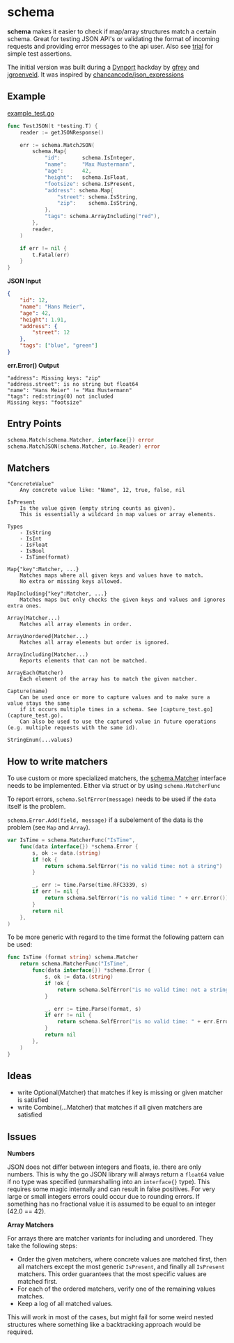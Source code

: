 # schema

**schema** makes it easier to check if map/array structures match a certain schema. Great for testing JSON API's or validating the format of incoming requests and providing error messages to the api user.  Also see [trial](https://github.com/jgroeneveld/trial) for simple test assertions.

The initial version was built during a [Dynport](https://github.com/dynport) hackday by [gfrey](https://github.com/gfrey) and [jgroenveld](https://github.com/jgroeneveld). It was inspired by [chancancode/json_expressions](https://github.com/chancancode/json_expressions)

## Example

[example_test.go](example_test.go)
```go
func TestJSON(t *testing.T) {
    reader := getJSONResponse()

    err := schema.MatchJSON(
        schema.Map{
            "id":       schema.IsInteger,
            "name":     "Max Mustermann",
            "age":      42,
            "height":   schema.IsFloat,
            "footsize": schema.IsPresent,
            "address": schema.Map{
                "street": schema.IsString,
                "zip":    schema.IsString,
            },
            "tags": schema.ArrayIncluding("red"),
        },
        reader,
    )

    if err != nil {
        t.Fatal(err)
    }
}
```

**JSON Input**

```json
{
    "id": 12,
    "name": "Hans Meier",
    "age": 42,
    "height": 1.91,
    "address": {
        "street": 12
    },
    "tags": ["blue", "green"]
}
```
    
**err.Error() Output**

```
"address": Missing keys: "zip"
"address.street": is no string but float64
"name": "Hans Meier" != "Max Mustermann"
"tags": red:string(0) not included
Missing keys: "footsize"
```

## Entry Points

```go
schema.Match(schema.Matcher, interface{}) error
schema.MatchJSON(schema.Matcher, io.Reader) error
```


## Matchers

    "ConcreteValue"
        Any concrete value like: "Name", 12, true, false, nil

    IsPresent
        Is the value given (empty string counts as given).
        This is essentially a wildcard in map values or array elements.

    Types
        - IsString
        - IsInt
        - IsFloat
        - IsBool
        - IsTime(format)

    Map{"key":Matcher, ...}
        Matches maps where all given keys and values have to match. 
        No extra or missing keys allowed.

    MapIncluding{"key":Matcher, ...}
        Matches maps but only checks the given keys and values and ignores extra ones.

    Array(Matcher...)
        Matches all array elements in order.

    ArrayUnordered(Matcher...)
        Matches all array elements but order is ignored.

    ArrayIncluding(Matcher...)
        Reports elements that can not be matched.

    ArrayEach(Matcher)
        Each element of the array has to match the given matcher.
        
    Capture(name)
        Can be used once or more to capture values and to make sure a value stays the same 
        if it occurs multiple times in a schema. See [capture_test.go](capture_test.go).
        Can also be used to use the captured value in future operations (e.g. multiple requests with the same id).
        
    StringEnum(...values)

## How to write matchers

To use custom or more specialized matchers, the [schema.Matcher](schema.go#L12) interface needs to be implemented.
Either via struct or by using `schema.MatcherFunc`

To report errors, `schema.SelfError(message)` needs to be used if the `data` itself is the problem.

`schema.Error.Add(field, message)` if a subelement of the data is the problem (see `Map` and `Array`).
```go
var IsTime = schema.MatcherFunc("IsTime",
    func(data interface{}) *schema.Error {
        s, ok := data.(string)
        if !ok {
            return schema.SelfError("is no valid time: not a string")
        }

        _, err := time.Parse(time.RFC3339, s)
        if err != nil {
            return schema.SelfError("is no valid time: " + err.Error())
        }
        return nil
    },
)
```

To be more generic with regard to the time format the following pattern can be used:

```go
func IsTime (format string) schema.Matcher
	return schema.MatcherFunc("IsTime",
		func(data interface{}) *schema.Error {
			s, ok := data.(string)
			if !ok {
				return schema.SelfError("is no valid time: not a string")
			}

			_, err := time.Parse(format, s)
			if err != nil {
				return schema.SelfError("is no valid time: " + err.Error())
			}
			return nil
		},
	)
}
```

## Ideas

- write Optional(Matcher) that matches if key is missing or given matcher is satisfied
- write Combine(...Matcher) that matches if all given matchers are satisfied


    
## Issues

**Numbers**

JSON does not differ between integers and floats, ie. there are only numbers. This is why the go JSON library will always return a `float64` value if no type was specified (unmarshalling into an `interface{}` type). This requires some magic internally and can result in false positives. For very large or small integers errors could occur due to rounding errors. If something has no fractional value it is assumed to be equal to an integer (42.0 == 42).


**Array Matchers**

For arrays there are matcher variants for including and unordered. They take the following steps:

* Order the given matchers, where concrete values are matched first, then all matchers except the most generic `IsPresent`, and finally all `IsPresent` matchers. This order guarantees that the most specific values are matched first.
* For each of the ordered matchers, verify one of the remaining values matches.
* Keep a log of all matched values.

This will work in most of the cases, but might fail for some weird nested structures where something like a backtracking approach would be required. 
